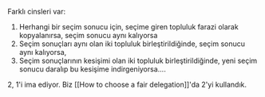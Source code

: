 Farklı cinsleri var:

1. Herhangi bir seçim sonucu için, seçime giren topluluk farazi olarak kopyalanırsa, seçim sonucu aynı kalıyorsa
2. Seçim sonuçları aynı olan iki topluluk birleştirildiğinde, seçim sonucu aynı kalıyorsa,
3. Seçim sonuçlarının kesişimi olan iki topluluk birleştirildiğinde, yeni seçim sonucu daralıp bu kesişime indirgeniyorsa....

2, 1'i ima ediyor. Biz [[How to choose a fair delegation]]'da 2'yi kullandık.
